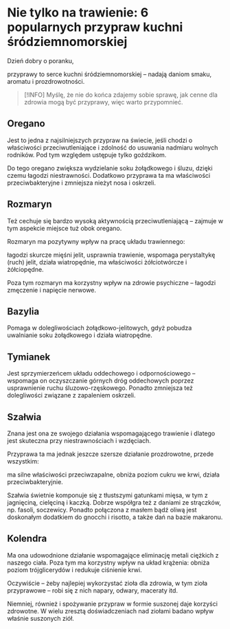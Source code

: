 # Nie tylko na trawienie: 6 popularnych przypraw kuchni śródziemnomorskiej

Dzień dobry o poranku,

przyprawy to serce kuchni śródziemnomorskiej – nadają daniom smaku, aromatu i prozdrowotności.

> [!INFO]
> Myślę, że nie do końca zdajemy sobie sprawę, jak cenne dla zdrowia mogą być przyprawy, więc warto przypomnieć.

## Oregano

Jest to jedna z najsilniejszych przypraw na świecie, jeśli chodzi o właściwości przeciwutleniające i zdolność do usuwania nadmiaru wolnych rodników. Pod tym względem ustępuje tylko goździkom.

Do tego oregano zwiększa wydzielanie soku żołądkowego i śluzu, dzięki czemu łagodzi niestrawności. Dodatkowo przyprawa ta ma właściwości przeciwbakteryjne i zmniejsza nieżyt nosa i oskrzeli.

## Rozmaryn

Też cechuje się bardzo wysoką aktywnością przeciwutleniającą – zajmuje w tym aspekcie miejsce tuż obok oregano.

Rozmaryn ma pozytywny wpływ na pracę układu trawiennego:

łagodzi skurcze mięśni jelit, usprawnia trawienie, wspomaga perystaltykę (ruch) jelit, działa wiatropędnie, ma właściwości żółciotwórcze i żółciopędne.

Poza tym rozmaryn ma korzystny wpływ na zdrowie psychiczne – łagodzi zmęczenie i napięcie nerwowe.

## Bazylia

Pomaga w dolegliwościach żołądkowo-jelitowych, gdyż pobudza uwalnianie soku żołądkowego i działa wiatropędne.

## Tymianek

Jest sprzymierzeńcem układu oddechowego i odpornościowego – wspomaga on oczyszczanie górnych dróg oddechowych poprzez usprawnienie ruchu śluzowo-rzęskowego. Ponadto zmniejsza też dolegliwości związane z zapaleniem oskrzeli.

## Szałwia

Znana jest ona ze swojego działania wspomagającego trawienie i dlatego jest skuteczna przy niestrawnościach i wzdęciach.

Przyprawa ta ma jednak jeszcze szersze działanie prozdrowotne, przede wszystkim:

ma silne właściwości przeciwzapalne, obniża poziom cukru we krwi, działa przeciwbakteryjnie.

Szałwia świetnie komponuje się z tłustszymi gatunkami mięsa, w tym z jagnięciną, cielęciną i kaczką. Dobrze współgra też z daniami ze strączków, np. fasoli, soczewicy. Ponadto połączona z masłem bądź oliwą jest doskonałym dodatkiem do gnocchi i risotto, a także dań na bazie makaronu.

## Kolendra

Ma ona udowodnione działanie wspomagające eliminację metali ciężkich z naszego ciała. Poza tym ma korzystny wpływ na układ krążenia: obniża poziom trójglicerydów i redukuje ciśnienie krwi.

Oczywiście – żeby najlepiej wykorzystać zioła dla zdrowia, w tym zioła przyprawowe – robi się z nich napary, odwary, maceraty itd.

Niemniej, również i spożywanie przypraw w formie suszonej daje korzyści zdrowotne. W wielu zresztą doświadczeniach nad ziołami badano wpływ właśnie suszonych ziół.

